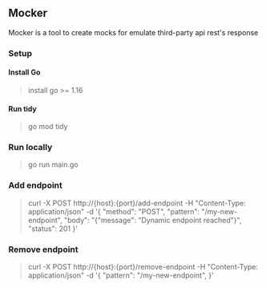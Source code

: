 ## Mocker
Mocker is a tool to create mocks for emulate third-party api rest's response  

### Setup
#### Install Go
> install go >= 1.16

#### Run tidy
> go mod tidy

### Run locally
> go run main.go

### Add endpoint
> curl -X POST http://{host}:{port}/add-endpoint -H "Content-Type: application/json" -d '{
>"method": "POST",
>"pattern": "/my-new-endpoint",
>"body": "{\"message\": \"Dynamic endpoint reached\"}", "status": 201
>}'

### Remove endpoint
> curl -X POST http://{host}:{port}/remove-endpoint -H "Content-Type: application/json" -d '{
>"pattern": "/my-new-endpoint",
>}'
